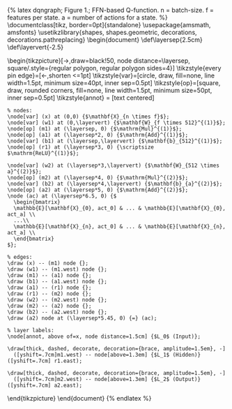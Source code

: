 {% latex
  dqngraph;
  Figure 1.;
  FFN-based Q-function. n = batch-size. f = features per state. a = number of actions for a state.
%}
\documentclass[tikz, border=0pt]{standalone}
\usepackage{amsmath, amsfonts}
\usetikzlibrary{shapes, shapes.geometric, decorations, decorations.pathreplacing}
\begin{document}
\def\layersep{2.5cm}
\def\layervert{-2.5}

\begin{tikzpicture}[->,draw=black!50, node distance=\layersep, square/.style={regular polygon, regular polygon sides=4}]
    \tikzstyle{every pin edge}=[<-,shorten <=1pt]
    \tikzstyle{var}=[circle, draw, fill=none, line width=1.5pt, minimum size=40pt, inner sep=0.5pt]
    \tikzstyle{op}=[square, draw, rounded corners, fill=none, line width=1.5pt, minimum size=50pt, inner sep=0.5pt]
    \tikzstyle{annot} = [text centered]

    % nodes:
    \node[var] (x) at (0,0) {$\mathbf{X}_{n \times f}$};
    \node[var] (w1) at (0,\layervert) {$\mathbf{W}_{f \times 512}^{(1)}$};
    \node[op] (m1) at (\layersep, 0) {$\mathrm{Mul}^{(1)}$};
    \node[op] (a1) at (\layersep*2, 0) {$\mathrm{Add}^{(1)}$};
    \node[var] (b1) at (\layersep,\layervert) {$\mathbf{b}_{512}^{(1)}$};
    \node[op] (r1) at (\layersep*3, 0) {\scriptsize $\mathrm{ReLU}^{(1)}$};

    \node[var] (w2) at (\layersep*3,\layervert) {$\mathbf{W}_{512 \times a}^{(2)}$};
    \node[op] (m2) at (\layersep*4, 0) {$\mathrm{Mul}^{(2)}$};
    \node[var] (b2) at (\layersep*4,\layervert) {$\mathbf{b}_{a}^{(2)}$};
    \node[op] (a2) at (\layersep*5, 0) {$\mathrm{Add}^{(2)}$};
    \node (ac) at (\layersep*6.5, 0) {$
      \begin{bmatrix}
      \mathbb{E}[\mathbf{X}_{0}, act_0] & ... & \mathbb{E}[\mathbf{X}_{0}, act_a] \\
      ...\\
      \mathbb{E}[\mathbf{X}_{n}, act_0] & ... & \mathbb{E}[\mathbf{X}_{n}, act_a] \\
      \end{bmatrix}
    $};

    % edges:
    \draw (x) -- (m1) node {};
    \draw (w1) -- (m1.west) node {};
    \draw (m1) -- (a1) node {};
    \draw (b1) -- (a1.west) node {};
    \draw (a1) -- (r1) node {};
    \draw (r1) -- (m2) node {};
    \draw (w2) -- (m2.west) node {};
    \draw (m2) -- (a2) node {};
    \draw (b2) -- (a2.west) node {};
    \draw (a2) node at (\layersep*5.45, 0) {=} (ac);

    % layer labels:
    \node[annot, above of=x, node distance=1.5cm] {$L_0$ (Input)};

    \draw[thick, dashed, decorate, decoration={brace, amplitude=1.5em}, -]
      ([yshift=.7cm]m1.west) -- node[above=1.3em] {$L_1$ (Hidden)} ([yshift=.7cm] r1.east);

    \draw[thick, dashed, decorate, decoration={brace, amplitude=1.5em}, -]
      ([yshift=.7cm]m2.west) -- node[above=1.3em] {$L_2$ (Output)} ([yshift=.7cm] a2.east);

\end{tikzpicture}
\end{document}
{% endlatex %}
